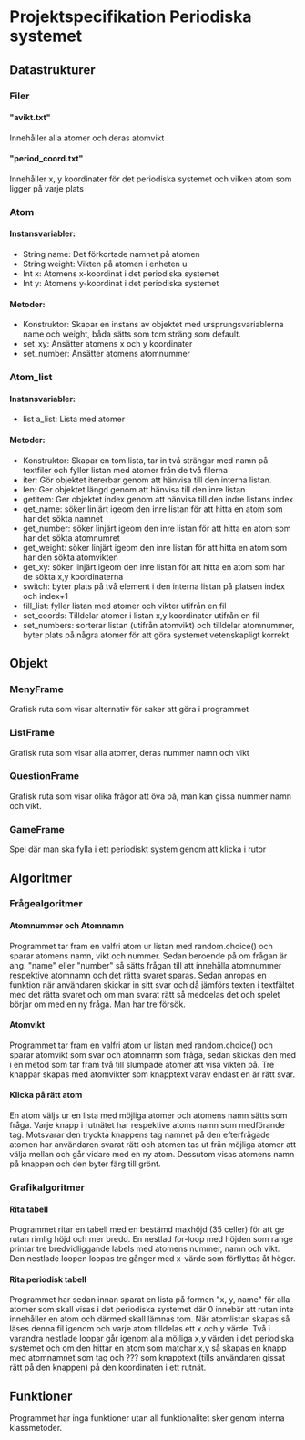 # Projektspecifikation Periodiska systemet
## Datastrukturer
### Filer
#### "avikt.txt"
Innehåller alla atomer och deras atomvikt
#### "period_coord.txt"
Innehåller x, y koordinater för det periodiska systemet och vilken atom som ligger på varje plats
### Atom
#### Instansvariabler:
- String name: Det förkortade namnet på atomen
- String weight: Vikten på atomen i enheten u
- Int x: Atomens x-koordinat i det periodiska systemet
- Int y: Atomens y-koordinat i det periodiska systemet
#### Metoder:
- Konstruktor: Skapar en instans av objektet med ursprungsvariablerna name och weight, båda sätts som tom sträng som default.
- set_xy: Ansätter atomens x och y koordinater
- set_number: Ansätter atomens atomnummer
### Atom_list
#### Instansvariabler:
- list a_list: Lista med atomer
#### Metoder:
- Konstruktor: Skapar en tom lista, tar in två strängar med namn på textfiler och fyller listan med atomer från de två filerna
- iter: Gör objektet itererbar genom att hänvisa till den interna listan.
- len: Ger objektet längd genom att hänvisa till den inre listan
- getitem: Ger objektet index genom att hänvisa till den indre listans index
- get_name: söker linjärt igeom den inre listan för att hitta en atom som har det sökta namnet
- get_number: söker linjärt igeom den inre listan för att hitta en atom som har det sökta atomnumret
- get_weight: söker linjärt igeom den inre listan för att hitta en atom som har den sökta atomvikten
- get_xy: söker linjärt igeom den inre listan för att hitta en atom som har de sökta x,y koordinaterna
- switch: byter plats på två element i den interna listan på platsen index och index+1
- fill_list: fyller listan med atomer och vikter utifrån en fil
- set_coords: Tilldelar atomer i listan x,y koordinater utifrån en fil
- set_numbers: sorterar listan (utifrån atomvikt) och tilldelar atomnummer, byter plats på några atomer för att göra systemet vetenskapligt korrekt

## Objekt
### MenyFrame
Grafisk ruta som visar alternativ för saker att göra i programmet
### ListFrame
Grafisk ruta som visar alla atomer, deras nummer namn och vikt
### QuestionFrame
Grafisk ruta som visar olika frågor att öva på, man kan gissa nummer namn och vikt.
### GameFrame
Spel där man ska fylla i ett periodiskt system genom att klicka i rutor 
## Algoritmer
### Frågealgoritmer
#### Atomnummer och Atomnamn
Programmet tar fram en valfri atom ur listan med random.choice() och sparar atomens namn, vikt och nummer. Sedan beroende på om frågan är ang. "name" eller "number" så sätts frågan till att innehålla atomnummer respektive atomnamn och det rätta svaret sparas. Sedan anropas en funktion när användaren skickar in sitt svar och då jämförs texten i textfältet med det rätta svaret och om man svarat rätt så meddelas det och spelet börjar om med en ny fråga. Man har tre försök.
#### Atomvikt
Programmet tar fram en valfri atom ur listan med random.choice() och sparar atomvikt som svar och atomnamn som fråga, sedan skickas den med  i en metod som tar fram två till slumpade atomer att visa vikten på. Tre knappar skapas med atomvikter som knapptext varav endast en är rätt svar.
#### Klicka på rätt atom
En atom väljs ur en lista med möjliga atomer och atomens namn sätts som fråga. Varje knapp i rutnätet har respektive atoms namn som medförande tag. Motsvarar den tryckta knappens tag namnet på den efterfrågade atomen har användaren svarat rätt och atomen tas ut från möjliga atomer att välja mellan och går vidare med en ny atom. Dessutom visas atomens namn på knappen och den byter färg till grönt.
### Grafikalgoritmer
#### Rita tabell
Programmet ritar en tabell med en bestämd maxhöjd (35 celler) för att ge rutan rimlig höjd och mer bredd. En nestlad for-loop med höjden som range printar tre bredvidliggande labels med atomens nummer, namn och vikt. Den nestlade loopen loopas tre gånger med x-värde som förflyttas åt höger.
#### Rita periodisk tabell
Programmet har sedan innan sparat en lista på formen "x, y, name" för alla atomer som skall visas i det periodiska systemet där 0 innebär att rutan inte innehåller en atom och därmed skall lämnas tom. När atomlistan skapas så läses denna fil igenom och varje atom tilldelas ett x och y värde. Två i varandra nestlade loopar går igenom alla möjliga x,y värden i det periodiska systemet och om den hittar en atom som matchar x,y så skapas en knapp med atomnamnet som tag och ??? som knapptext (tills användaren gissat rätt på den knappen) på den koordinaten i ett rutnät.

## Funktioner
Programmet har inga funktioner utan all funktionalitet sker genom interna klassmetoder.